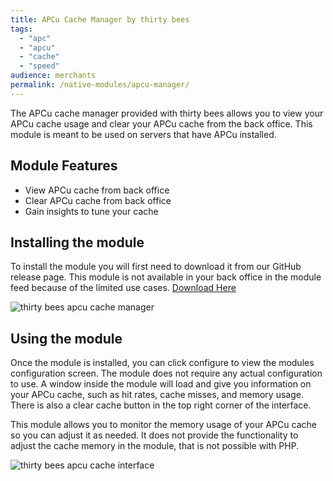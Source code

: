 ```yaml
---
title: APCu Cache Manager by thirty bees
tags:
  - "apc"
  - "apcu"
  - "cache"
  - "speed"
audience: merchants
permalink: /native-modules/apcu-manager/
---
```


The APCu cache manager provided with thirty bees allows you to view your APCu cache usage and clear your APCu cache from the back office. This module is meant to be used on servers that have APCu installed.

## Module Features

+ View APCu cache from back office
+ Clear APCu cache from back office
+ Gain insights to tune your cache

## Installing the module

To install the module you will first need to download it from our GitHub release page. This module is not available in your back office in the module feed because of the limited use cases. [Download Here](https://github.com/thirtybees/apcumanager/releases)

![thirty bees apcu cache manager]({{base}}/thirtybees/images/modules/apcu/apcu-install.png  "thirty bees apcu cache manager")

## Using the module

Once the module is installed, you can click configure to view the modules configuration screen. The module does not require any actual configuration to use. A window inside the module will load and give you information on your APCu cache, such as hit rates, cache misses, and memory usage. There is also a clear cache button in the top right corner of the interface.

This module allows you to monitor the memory usage of your APCu cache so you can adjust it as needed. It does not provide the functionality to adjust the cache memory in the module, that is not possible with PHP.

![thirty bees apcu cache interface]({{base}}/thirtybees/images/modules/apcu/apcu-interface.png  "thirty bees apcu cache interface")